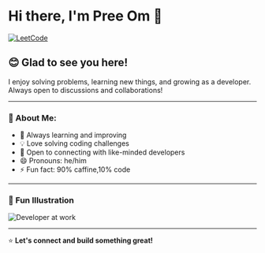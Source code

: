 # Hi there, I'm Pree Om 👋  

[![LeetCode](https://img.shields.io/badge/LeetCode-000000?style=for-the-badge&logo=leetcode&logoColor=yellow)](https://leetcode.com/u/PreeOm/)  

## 😊 Glad to see you here!  
I enjoy solving problems, learning new things, and growing as a developer. Always open to discussions and collaborations!  

---

### 💬 About Me:  
- 🌱 Always learning and improving  
- 💡 Love solving coding challenges  
- 🤝 Open to connecting with like-minded developers
- 😄 Pronouns: he/him
- ⚡ Fun fact: 90% caffine,10% code 

---

### 🎨 Fun Illustration  
![Developer at work](https://media.giphy.com/media/3oKIPnAiaMCws8nOsE/giphy.gif?cid=790b761111vzv3uliwxoj98p7irok0v2kkms2kizlftj1pyc&ep=v1_gifs_search&rid=giphy.gif&ct=g)

---

⭐ **Let's connect and build something great!**  





